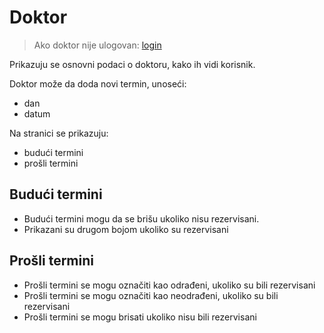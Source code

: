 # Doktor

> Ako doktor nije ulogovan: [login](../login.md)

Prikazuju se osnovni podaci o doktoru, kako ih vidi korisnik.

Doktor može da doda novi termin, unoseći:

+ dan
+ datum

Na stranici se prikazuju:

+ budući termini
+ prošli termini


## Budući termini

+ Budući termini mogu da se brišu ukoliko nisu rezervisani.
+ Prikazani su drugom bojom ukoliko su rezervisani

## Prošli termini

+ Prošli termini se mogu označiti kao odrađeni, ukoliko su bili rezervisani
+ Prošli termini se mogu označiti kao neodrađeni, ukoliko su bili rezervisani
+ Prošli termini se mogu brisati ukoliko nisu bili rezervisani
